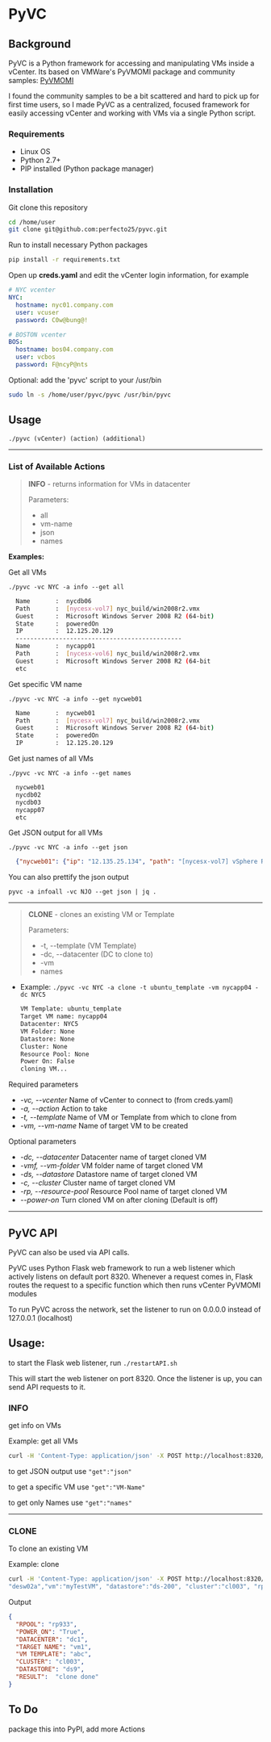 # PyVC
## Background
PyVC is a Python framework for accessing and manipulating VMs inside a vCenter. Its based on VMWare's PyVMOMI package and community samples: [PyVMOMI](https://github.com/vmware/pyvmomi-community-samples)

I found the community samples to be a bit scattered and hard to pick up for first time users, so I made PyVC as a centralized, focused framework for easily accessing vCenter and working with VMs via a single Python script. 

### Requirements
 - Linux OS
 - Python 2.7+
 - PIP installed (Python package manager)


### Installation
Git clone this repository
```bash
cd /home/user
git clone git@github.com:perfecto25/pyvc.git
``` 

Run to install necessary Python packages
```bash
pip install -r requirements.txt
```
Open up **creds.yaml** and edit the vCenter login information, for example

```yaml
# NYC vcenter
NYC:
  hostname: nyc01.company.com
  user: vcuser
  password: C0w@bung@!

# BOSTON vcenter
BOS:
  hostname: bos04.company.com
  user: vcbos
  password: F@ncyP@nts
```
Optional: add the 'pyvc' script to your /usr/bin
```bash
sudo ln -s /home/user/pyvc/pyvc /usr/bin/pyvc
```

## Usage
```./pyvc (vCenter) (action) (additional)```

---
### List of Available Actions

> **INFO** - returns information for VMs in datacenter
> 
>  Parameters: 
> - all
> - vm-name
> - json
> - names
  
  **Examples:**
  
  Get all VMs
  
  ```./pyvc -vc NYC -a info --get all```
  
  ```bash
    Name       :  nycdb06
    Path       :  [nycesx-vol7] nyc_build/win2008r2.vmx
    Guest      :  Microsoft Windows Server 2008 R2 (64-bit)
    State      :  poweredOn
    IP         :  12.125.20.129
    ----------------------------------------------
    Name       :  nycapp01
    Path       :  [nycesx-vol6] nyc_build/win2008r2.vmx
    Guest      :  Microsoft Windows Server 2008 R2 (64-bit
    etc
  ```

  Get specific VM name
  
  ```./pyvc -vc NYC -a info --get nycweb01```
  ```bash
    Name       :  nycweb01
    Path       :  [nycesx-vol7] nyc_build/win2008r2.vmx
    Guest      :  Microsoft Windows Server 2008 R2 (64-bit)
    State      :  poweredOn
    IP         :  12.125.20.129
  ```

  Get just names of all VMs
  
  ```./pyvc -vc NYC -a info --get names```
  ```bash
    nycweb01
    nycdb02
    nycdb03
    nycapp07
    etc
  ```

  Get JSON output for all VMs
  
  ```./pyvc -vc NYC -a info --get json```
  ```json
    {"nycweb01": {"ip": "12.135.25.134", "path": "[nycesx-vol7] vSphere Replication Appliance/vSphere Replication Appliance.vmx", "state": "poweredOn", "guest": "SUSE Linux Enterprise 11 (64-bit)", "annotation": "vSphere Replication Appliance"}, "centos6.4": {"path": "[nycesx-ssd] centos7.2/centos7.2.vmx", "state": "poweredOff",  etc etc
  ```
    
  You can also prettify the json output

    pyvc -a infoall -vc NJO --get json | jq .


___


> **CLONE** - clones an existing VM or Template
> 
>  Parameters: 
> - -t, --template (VM Template)
> - -dc, --datacenter (DC to clone to)
> - -vm
> - names

  - Example: ```./pyvc -vc NYC -a clone -t ubuntu_template
     -vm nycapp04 -dc NYC5```
    ```bash
    VM Template: ubuntu_template
    Target VM name: nycapp04
    Datacenter: NYC5
    VM Folder: None
    Datastore: None
    Cluster: None
    Resource Pool: None
    Power On: False
    cloning VM...
    ```
  Required parameters
  - *-vc, --vcenter* Name of vCenter to connect to (from creds.yaml)
  - *-a, --action* Action to take
  - *-t, --template* Name of VM or Template from which to clone from
  - *-vm, --vm-name* Name of target VM to be created
  
  Optional parameters

  - *-dc, --datacenter* Datacenter name of target cloned VM
  - *-vmf, --vm-folder* VM folder name of target cloned VM
  - *-ds, --datastore* Datastore name of target cloned VM
  - *-c, --cluster* Cluster name of target cloned VM
  - *-rp, --resource-pool* Resource Pool name of target cloned VM
  - *--power-on* Turn cloned VM on after cloning (Default is off)
---
## PyVC API
PyVC can also be used via API calls.

PyVC uses Python Flask web framework to run a web listener which actively listens on default port 8320. Whenever a request comes in, Flask routes the request to a specific function which then runs vCenter PyVMOMI modules

To run PyVC across the network, set the listener to run on 0.0.0.0 instead of 127.0.0.1 (localhost)

## Usage:
to start the Flask web listener, run ```./restartAPI.sh```

This will start the web listener on port 8320. Once the listener is up, you can send API requests to it.

### INFO 
get info on VMs

Example: get all VMs
```bash
curl -H 'Content-Type: application/json' -X POST http://localhost:8320/api/info -d '{"vc":"NYC", "get":"all"}'
```
to get JSON output use ```"get":"json"```

to get a specific VM use ```"get":"VM-Name"```

to get only Names use ```"get":"names"```


---
### CLONE
To clone an existing VM

Example: clone 
```bash
curl -H 'Content-Type: application/json' -X POST http://localhost:8320/api/clone -d '{"vc":"NYC", "template":"ubuntu16_templ","datacenter":
"desw02a","vm":"myTestVM", "datastore":"ds-200", "cluster":"cl003", "rpool":"rp3", "power_on":"True"}' | jq .
```
Output
```json
{
  "RPOOL": "rp933",
  "POWER_ON": "True",
  "DATACENTER": "dc1",
  "TARGET NAME": "vm1",
  "VM TEMPLATE": "abc",
  "CLUSTER": "cl003",
  "DATASTORE": "ds9",
  "RESULT":  "clone done"
}
```



## To Do
package this into PyPI, add more Actions